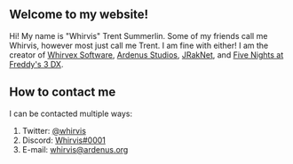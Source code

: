 ## Welcome to my website!
Hi! My name is "Whirvis" Trent Summerlin. Some of my friends call me Whirvis, however most just call me Trent. I am fine with either! I am the creator of [Whirvex Software](http://whirvex.com), [Ardenus Studios](http://ardenus.org), [JRakNet](http://jraknet.whirvis.com), and [Five Nights at Freddy's 3 DX](http://fnaf3dx.com/).

## How to contact me
I can be contacted multiple ways:
1. Twitter: [@whirvis](http://twitter.whirvis.com)
2. Discord: [Whirvis#0001](http://discord.whirvex.com)
3. E-mail: [whirvis@ardenus.org](mailto:whirvis@ardenus.org)
